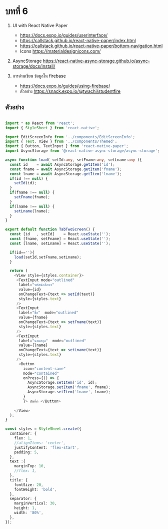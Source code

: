 # บทที่ 6 

1. UI with React Native Paper 
   - https://docs.expo.io/guides/userinterface/
   - https://callstack.github.io/react-native-paper/index.html
   - https://callstack.github.io/react-native-paper/bottom-navigation.html
   - Icons https://materialdesignicons.com/
   
2. AsyncStorage https://react-native-async-storage.github.io/async-storage/docs/install/

3. การอ่านเขียน ข้อมูลใน firebase 
   - https://docs.expo.io/guides/using-firebase/
   - ตัวอย่าง https://snack.expo.io/@twachi/studentfire

## ตัวอย่าง

```typescript

import * as React from 'react';
import { StyleSheet } from 'react-native';

import EditScreenInfo from '../components/EditScreenInfo';
import { Text, View } from '../components/Themed';
import { Button, TextInput } from 'react-native-paper';
import AsyncStorage from '@react-native-async-storage/async-storage';

async function load( setId:any, setFname:any, setLname:any ){
  const id    = await AsyncStorage.getItem('id');
  const fname = await AsyncStorage.getItem('fname');
  const lname = await AsyncStorage.getItem('lname');
  if(id !== null) { 
    setId(id); 
  }
  if(fname !== null) { 
    setFname(fname); 
  }
  if(lname !== null) { 
    setLname(lname); 
  }
}

export default function TabTwoScreen() {
  const [id   , setId]    = React.useState('');
  const [fname, setFname] = React.useState('');
  const [lname, setLname] = React.useState('');

  if(id==''){
    load(setId,setFname,setLname);
  }

  return (
    <View style={styles.container}>      
     <TextInput mode="outlined"
      label="รหัสนักศึกษา"
      value={id}
      onChangeText={text => setId(text)}
      style={styles.text}
     />
     <TextInput 
      label="ชื่อ"  mode="outlined"
      value={fname}
      onChangeText={text => setFname(text)}
      style={styles.text}
     />
     <TextInput
      label="นามสกุล"  mode="outlined"
      value={lname}
      onChangeText={text => setLname(text)}
      style={styles.text}
     />
      <Button 
        icon="content-save" 
        mode="contained" 
        onPress={() => {
          AsyncStorage.setItem('id', id);
          AsyncStorage.setItem('fname', fname);
          AsyncStorage.setItem('lname', lname);
        }
        }> บันทึก </Button>    
     
    </View>    
  );
}

const styles = StyleSheet.create({
  container: {
    flex: 1,
    //alignItems: 'center',
    justifyContent: 'flex-start',
    padding: 5,
  },
  text :{
    marginTop: 10,
    //flex: 1,
  },
  title: {
    fontSize: 20,
    fontWeight: 'bold',
  },
  separator: {
    marginVertical: 30,
    height: 1,
    width: '80%',
  },
});


```
